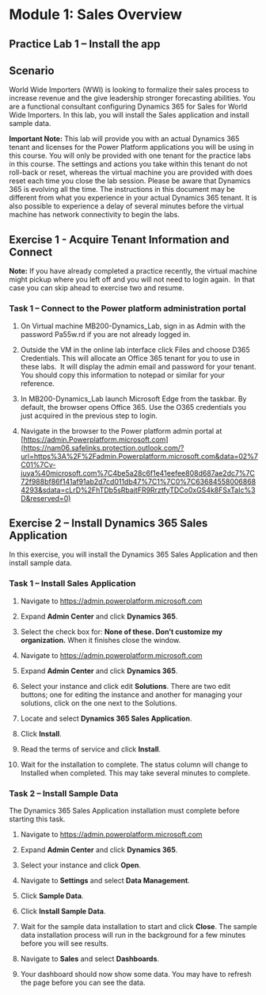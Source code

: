 Module 1: Sales Overview
========================

## Practice Lab 1 – Install the app

Scenario
--------

World Wide Importers (WWI) is looking to formalize their sales process to
increase revenue and the give leadership stronger forecasting abilities. You are
a functional consultant configuring Dynamics 365 for Sales for World Wide
Importers. In this lab, you will install the Sales application and install
sample data.

**Important Note:** This lab will provide you with an actual Dynamics 365 tenant
and licenses for the Power Platform applications you will be using in this
course. You will only be provided with one tenant for the practice labs in this
course. The settings and actions you take within this tenant do not roll-back or
reset, whereas the virtual machine you are provided with does reset each time
you close the lab session. Please be aware that Dynamics 365 is evolving all the time. The
instructions in this document may be different from what you experience in your
actual Dynamics 365 tenant. It is also possible to experience a delay of several
minutes before the virtual machine has network connectivity to begin the labs.

Exercise 1 - Acquire Tenant Information and Connect
---------------------------------------------------

**Note:** If you have already completed a practice recently, the virtual machine
might pickup where you left off and you will not need to login again.  In that
case you can skip ahead to exercise two and resume.

### Task 1 – Connect to the Power platform administration portal

1.  On Virtual machine MB200-Dynamics_Lab, sign in as Admin with the password
    Pa55w.rd if you are not already logged in.

2.  Outside the VM in the online lab interface click Files and choose D365
    Credentials. This will allocate an Office 365 tenant for you to use in these
    labs.  It will display the admin email and password for your tenant.  You
    should copy this information to notepad or similar for your reference.

3.  In MB200-Dynamics_Lab launch Microsoft Edge from the taskbar. By default,
    the browser opens Office 365. Use the O365 credentials you just acquired in
    the previous step to login.

4.  Navigate in the browser to the Power platform admin portal at
    [https://admin.Powerplatform.microsoft.com](https://nam06.safelinks.protection.outlook.com/?url=https%3A%2F%2Fadmin.Powerplatform.microsoft.com&data=02%7C01%7Cv-juya%40microsoft.com%7C4be5a28c6f1e41eefee808d687ae2dc7%7C72f988bf86f141af91ab2d7cd011db47%7C1%7C0%7C636845580068684293&sdata=cLrD%2FhTDb5sRbajtFR9RrztfyTDCo0xGS4k8FSxTaIc%3D&reserved=0)

Exercise 2 – Install Dynamics 365 Sales Application
---------------------------------------------------

In this exercise, you will install the Dynamics 365 Sales Application and then
install sample data.

### Task 1 – Install Sales Application

1.  Navigate to <https://admin.powerplatform.microsoft.com>

2.  Expand **Admin Center** and click **Dynamics 365**.

3.  Select the check box for: **None of these. Don’t customize my
    organization.** When it finishes close the window.

4.  Navigate to <https://admin.powerplatform.microsoft.com>

5.  Expand **Admin Center** and click **Dynamics 365**.

6.  Select your instance and click edit **Solutions**. There are two edit
    buttons; one for editing the instance and another for managing your
    solutions, click on the one next to the Solutions.

7.  Locate and select **Dynamics 365 Sales Application**.

8.  Click **Install**.

9.  Read the terms of service and click **Install**.

10. Wait for the installation to complete. The status column will change to
    Installed when completed. This may take several minutes to complete.

### Task 2 – Install Sample Data

The Dynamics 365 Sales Application installation must complete before starting
this task.

1.  Navigate to <https://admin.powerplatform.microsoft.com>

2.  Expand **Admin Center** and click **Dynamics 365**.

3.  Select your instance and click **Open**.

4.  Navigate to **Settings** and select **Data Management**.

5.  Click **Sample Data**.

6.  Click **Install Sample Data**.

7.  Wait for the sample data installation to start and click **Close**. The
    sample data installation process will run in the background for a few
    minutes before you will see results.

8.  Navigate to **Sales** and select **Dashboards**.

9.  Your dashboard should now show some data. You may have to refresh the page
    before you can see the data.
